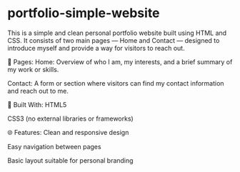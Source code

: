 # portfolio-simple-website

This is a simple and clean personal portfolio website built using HTML and CSS. It consists of two main pages — Home and Contact — designed to introduce myself and provide a way for visitors to reach out.

📄 Pages:
Home: Overview of who I am, my interests, and a brief summary of my work or skills.

Contact: A form or section where visitors can find my contact information and reach out to me.

🔧 Built With:
HTML5

CSS3 (no external libraries or frameworks)

🌐 Features:
Clean and responsive design

Easy navigation between pages

Basic layout suitable for personal branding

